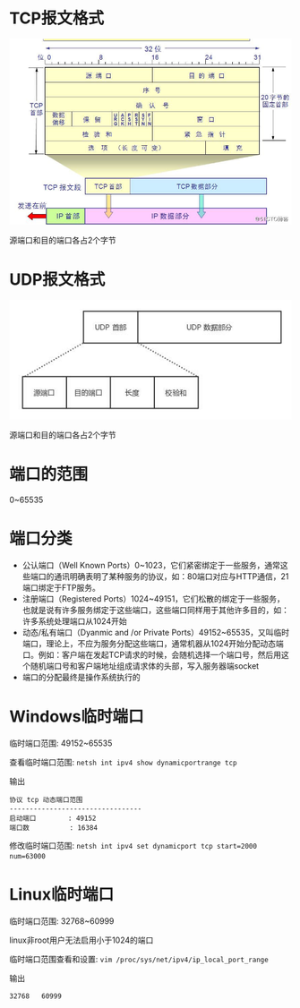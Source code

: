 # TCP报文格式

![](img/5.jpg)

源端口和目的端口各占2个字节

# UDP报文格式

![](img/6.jpg)

源端口和目的端口各占2个字节

# 端口的范围

0~65535

# 端口分类

- 公认端口（Well Known Ports）0~1023，它们紧密绑定于一些服务，通常这些端口的通讯明确表明了某种服务的协议，如：80端口对应与HTTP通信，21端口绑定于FTP服务。
- 注册端口（Registered Ports）1024~49151，它们松散的绑定于一些服务，也就是说有许多服务绑定于这些端口，这些端口同样用于其他许多目的，如：许多系统处理端口从1024开始
- 动态/私有端口（Dyanmic and /or Private Ports）49152~65535，又叫临时端口，理论上，不应为服务分配这些端口，通常机器从1024开始分配动态端口。例如：客户端在发起TCP请求的时候，会随机选择一个端口号，然后用这个随机端口号和客户端地址组成请求体的头部，写入服务器端socket
- 端口的分配最终是操作系统执行的

# Windows临时端口

临时端口范围: 49152~65535

查看临时端口范围: `netsh int ipv4 show dynamicportrange tcp`

输出
```
协议 tcp 动态端口范围
---------------------------------
启动端口        : 49152
端口数          : 16384
```

修改临时端口范围: `netsh int ipv4 set dynamicport tcp start=2000 num=63000`

# Linux临时端口

临时端口范围: 32768~60999

linux非root用户无法启用小于1024的端口

临时端口范围查看和设置: `vim /proc/sys/net/ipv4/ip_local_port_range`

输出
```
32768   60999
```
